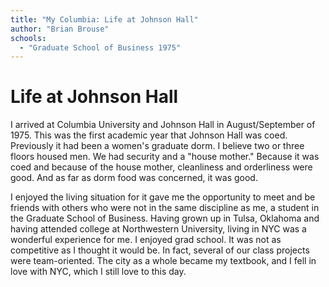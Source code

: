 ```yaml
---
title: "My Columbia: Life at Johnson Hall"
author: "Brian Brouse"
schools:
  - "Graduate School of Business 1975"
---
```


# Life at Johnson Hall

I arrived at Columbia University and Johnson Hall in August/September of 1975.  This was the first academic year that Johnson Hall was coed. Previously it had been a women's graduate dorm.  I believe two or three floors housed men.  We had security and a "house mother."  Because it was coed and because of the house mother, cleanliness and orderliness were good.  And as far as dorm food was concerned, it was good.

I enjoyed the living situation for it gave me the opportunity to meet and be friends with others who were not in the same discipline as me, a student in the Graduate School of Business. Having grown up in Tulsa, Oklahoma and having attended college at Northwestern University, living in NYC was a wonderful experience for me.  I enjoyed grad school.  It was not as competitive as I thought it would be. In fact, several of our class projects were team-oriented.  The city as a whole became my textbook, and I fell in love with NYC, which I still love to this day.
